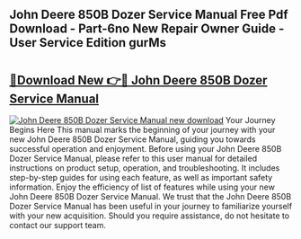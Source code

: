 ## John Deere 850B Dozer Service Manual Free Pdf Download - Part-6no New Repair Owner Guide - User Service Edition gurMs

# <h2><a href="http://bc86234.oget.top/?id=John+Deere+850B+Dozer+Service+Manual">🔗Download New 👉🔴 John Deere 850B Dozer Service Manual</a></h2>

[![John Deere 850B Dozer Service Manual new download](https://i.imgur.com/5g1atiW.png)](http://bc86234.oget.top/?id=John+Deere+850B+Dozer+Service+Manual)
Your Journey Begins Here This manual marks the beginning of your journey with your new John Deere 850B Dozer Service Manual, guiding you towards successful operation and enjoyment. Before using your John Deere 850B Dozer Service Manual, please refer to this user manual for detailed instructions on product setup, operation, and troubleshooting. It includes step-by-step guides for using each feature, as well as important safety information. Enjoy the efficiency of list of features while using your new John Deere 850B Dozer Service Manual. We trust that the John Deere 850B Dozer Service Manual has been useful in your journey to familiarize yourself with your new acquisition. Should you require assistance, do not hesitate to contact our support team.
